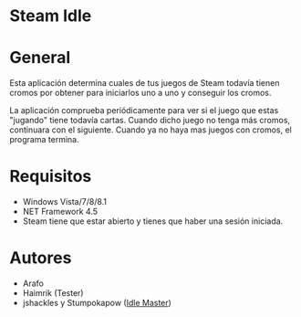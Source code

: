 Steam Idle
====
General
=======
Esta aplicación determina cuales de tus juegos de Steam todavía tienen cromos por obtener para iniciarlos uno a uno y conseguir los cromos.

La aplicación comprueba periódicamente para ver si el juego que estas "jugando" tiene todavía cartas. Cuando dicho juego no tenga más cromos, continuara con el siguiente. Cuando ya no haya mas juegos con cromos, el programa termina. 

Requisitos
==========

- Windows Vista/7/8/8.1
- NET Framework 4.5
- Steam tiene que estar abierto y tienes que haber una sesión iniciada.

Autores
=======

- Arafo
- Haimrik (Tester)
- jshackles y Stumpokapow ([Idle Master](https://github.com/jshackles/idle_master))
